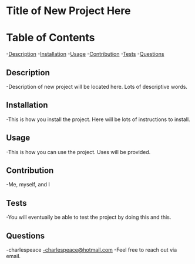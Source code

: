 
# Title of New Project Here

# Table of Contents
-[Description](#Description)
-[Installation](#Installation)
-[Usage](#Usage)
-[Contribution](#Contribution)
-[Tests](#Tests)
-[Questions](#Questions)

## Description
-Description of new project will be located here. Lots of descriptive words.

## Installation
-This is how you install the project. Here will be lots of instructions to install.

## Usage
-This is how you can use the project. Uses will be provided.

## Contribution
-Me, myself, and I

## Tests
-You will eventually be able to test the project by doing this and this.

## Questions
-charlespeace
-charlespeace@hotmail.com
-Feel free to reach out via email.
    